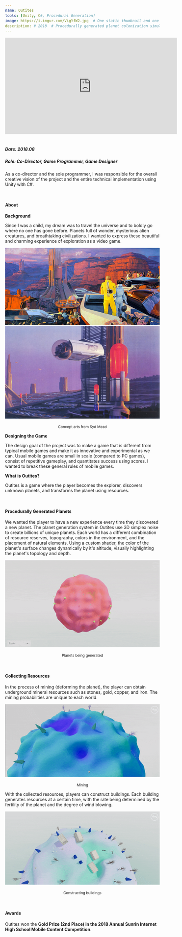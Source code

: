 ```yaml
---
name: Outites
tools: [Unity, C#, Procedural Generation]
image: https://i.imgur.com/VigYfW2.jpg  # One static thumbnail and one animated thumbnail locally.
description: # 2018  # Procedurally generated planet colonization simulation.
---
```


<!-- Tech Demo (e.g. Video & Images) -->
<div class="video">
    <iframe width="560" height="315" src="https://www.youtube.com/embed/C9iIGnywQvs" title="YouTube video player" frameborder="0" allow="accelerometer; autoplay; clipboard-write; encrypted-media; gyroscope; picture-in-picture" allowfullscreen></iframe>
</div>

<br>

<!-- Detailed Role & Date -->
##### Date: 2018.08
##### Role: Co-Director, Game Programmer, Game Designer

As a co-director and the sole programmer, I was responsible for the overall creative vision of the project and the entire technical implementation using Unity with C#.

<br>

<!-- Abstract / About -->
#### About

**Background**

Since I was a child, my dream was to travel the universe and to boldly go where no one has gone before. Planets full of wonder, mysterious alien creatures, and breathtaking civilizations. I wanted to express these beautiful and charming experience of exploration as a video game.

<center> 
<img src="/assets/img/projects/reg/syd-mead-1.jpg"/>
<img src="/assets/img/projects/reg/syd-mead-2.jpg"/>
<p><small>Concept arts from Syd Mead</small></p>
</center>

**Designing the Game**

The design goal of the project was to make a game that is different from typical mobile games and make it as innovative and experimental as we can. Usual mobile games are small in scale (compared to PC games), consist of repetitive gameplay, and quantitates success using scores. I wanted to break these general rules of mobile games.

**What is Outites?**

Outites is a game where the player becomes the explorer, discovers unknown planets, and transforms the planet using resources.

<br>

<!-- Technical Features & Challenges & Highlights -->
#### Procedurally Generated Planets

We wanted the player to have a new experience every time they discovered a new planet. The planet generation system in Outites use 3D simplex noise to create billions of unique planets. Each world has a different combination of resource reserves, topography, colors in the environment, and the placement of natural elements. Using a custom shader, the color of the planet's surface changes dynamically by it's altitude, visually highlighting the planet's topology and depth.

<center>
    <img src="/assets/img/projects/reg/outites-generation.gif"/>
    <p><small>Planets being generated</small></p>
</center>

<br>

#### Collecting Resources

In the process of mining (deforming the planet), the player can obtain underground mineral resources such as stones, gold, copper, and iron. The mining probabilities are unique to each world. 

<center>
    <img src="/assets/img/projects/reg/outites-mining.gif"/>
    <p><small>Mining</small></p>
</center>

With the collected resources, players can construct buildings. Each building generates resources at a certain time, with the rate being determined by the fertility of the planet and the degree of wind blowing.

<center>
    <img src="/assets/img/projects/reg/outites-construction.gif"/>
    <p><small>Constructing buildings</small></p>
</center>

<br>

<!-- Miscellaneous (e.g. Awards & Links) -->
#### Awards

Outites won the **Gold Prize (2nd Place) in the 2018 Annual Sunrin Internet High School Mobile Content Competition**.